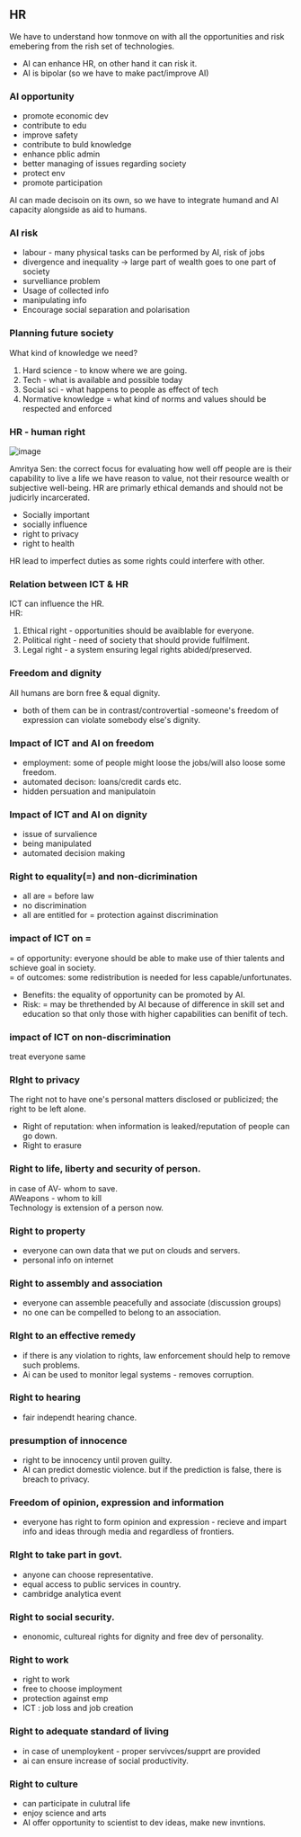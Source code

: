 ## HR
We have to understand how tonmove on with all the opportunities and risk emebering from the rish set of technologies. 
- AI can enhance HR, on other hand it can risk it. 
- AI is bipolar (so we have to make pact/improve AI)

### AI opportunity
- promote economic dev
- contribute to edu
- improve safety
- contribute to buld knowledge
- enhance pblic admin
- better managing of issues regarding society
- protect env
- promote participation

AI can made decisoin on its own, so we have to integrate humand and AI capacity alongside as aid to humans. 

### AI risk
* labour - many physical tasks can be performed by AI, risk of jobs
* divergence and inequality -> large part of wealth goes to one part of society
* survelliance problem 
* Usage of collected info
* manipulating info
* Encourage social separation and polarisation

### Planning future society
What kind of knowledge we need?
1. Hard science - to know where we are going.
2. Tech - what is available and possible today
3. Social sci - what happens to people as effect of tech
4. Normative knowledge = what kind of norms and values should be respected and enforced

### HR - human right
![image](https://user-images.githubusercontent.com/18325219/173241701-199a1c00-9937-439e-ae08-3b504c6fd59e.png)

Amritya Sen: the correct focus for evaluating how well off people are is their capability to live a life we have reason to value, not their resource wealth or subjective well-being.
HR are primarly ethical demands and  should not be judicirly incarcerated.  
- Socially important
- socially influence
- right to privacy
- right to health

HR lead to imperfect duties as some rights could interfere with other.

### Relation between ICT & HR
ICT can influence the HR.   
HR:
1. Ethical right - opportunities should be avaiblable for everyone. 
2. Political right - need of society that should provide fulfilment.
3. Legal right - a system ensuring legal rights abided/preserved. 

### Freedom and dignity
All humans are born free & equal dignity.
- both of them can be in contrast/controvertial  -someone's freedom of expression can violate somebody else's dignity.

### Impact of ICT and AI on freedom
- employment: some of people might loose the jobs/will also loose some freedom. 
- automated decison: loans/credit cards etc.
- hidden persuation and manipulatoin
 
### Impact of ICT and AI on dignity
- issue of survalience
- being manipulated
- automated decision making

### Right to equality(=) and non-dicrimination
* all are = before law
* no discrimination
* all are entitled for = protection against discrimination

### impact of ICT on =
= of opportunity: everyone should be able to make use of thier talents and schieve goal in society.  
= of outcomes: some redistribution is needed for less capable/unfortunates.

  - Benefits: the equality of opportunity can be promoted by AI.
  - Risk: = may be threthended by AI because of difference in skill set and education so that only those with higher capabilities can benifit of tech. 

### impact of ICT on non-discrimination
treat everyone same

### RIght to privacy
The right not to have one's personal matters disclosed or publicized; the right to be left alone.

* Right of reputation: when information is leaked/reputation of people can go down.
* Right to erasure

### Right to life, liberty and security of person.
in case of AV- whom to save.   
AWeapons - whom to kill  
Technology is extension of a person now.  

### Right to property
- everyone can own data that we put on clouds and servers.
- personal info on internet

### Right to assembly and association
- everyone can assemble peacefully and associate (discussion groups)
- no one can be compelled to belong to an association.

### RIght to an effective remedy
- if there is any violation to rights, law enforcement should help to remove such problems. 
- Ai can be used to monitor legal systems - removes corruption. 

### Right to hearing
- fair independt hearing chance.

### presumption of innocence
- right to be innocency until proven guilty.
- AI can predict domestic violence. but if the prediction is false, there is breach to privacy.

### Freedom of opinion, expression and information
- everyone has right to form opinion and expression - recieve and impart info and ideas through media and regardless of frontiers.

### RIght to take part in govt.
- anyone can choose representative.
- equal access to public services in country.
- cambridge analytica event

### Right to social security.
- enonomic, cultureal rights for dignity and free dev of personality. 

### Right to work
- right to work
- free to choose imployment
- protection against emp
- ICT : job loss and job creation

### Right to adequate standard of living
- in case of unemploykent - proper servivces/supprt are provided
- ai can ensure increase of social productivity.

### Right to culture
- can participate in culutral life
- enjoy science and arts
- AI offer opportunity to scientist to dev ideas, make new invntions. 



